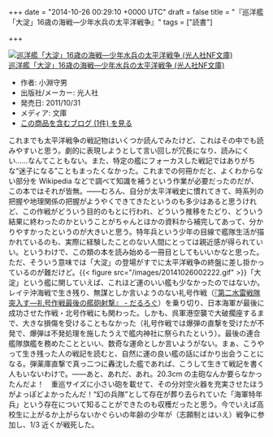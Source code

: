 
+++
date = "2014-10-26 00:29:10 +0000 UTC"
draft = false
title = "『巡洋艦「大淀」16歳の海戦―少年水兵の太平洋戦争』"
tags = ["読書"]

+++
<div class="hatena-asin-detail"><a href="http://www.amazon.co.jp/exec/obidos/ASIN/476982713X/bestylesnet-22/"><img src="https://images-fe.ssl-images-amazon.com/images/I/519sM4NP64L._SL160_.jpg" class="hatena-asin-detail-image" alt="巡洋艦「大淀」16歳の海戦―少年水兵の太平洋戦争 (光人社NF文庫)" title="巡洋艦「大淀」16歳の海戦―少年水兵の太平洋戦争 (光人社NF文庫)"/></a><div class="hatena-asin-detail-info"><a href="http://www.amazon.co.jp/exec/obidos/ASIN/476982713X/bestylesnet-22/">巡洋艦「大淀」16歳の海戦―少年水兵の太平洋戦争 (光人社NF文庫)</a><ul><li><span class="hatena-asin-detail-label">作者:</span> 小淵守男</li><li><span class="hatena-asin-detail-label">出版社/メーカー:</span> 光人社</li><li><span class="hatena-asin-detail-label">発売日:</span> 2011/10/31</li><li><span class="hatena-asin-detail-label">メディア:</span> 文庫</li><li><a href="http://d.hatena.ne.jp/asin/476982713X/bestylesnet-22" target="_blank">この商品を含むブログ (1件) を見る</a></li></ul></div><div class="hatena-asin-detail-foot"></div></div>これまでも太平洋戦争の戦記物はいくつか読んでみたけど、これはその中でも読みやすいと思う。劇的に表現しようとして言い回しが冗長になり、読みにくい……なんてこともない。また、特定の艦にフォーカスした戦記ではありがちな“迷子になる”こともまったくなかった。これまでの何冊かだと、よくわからない部分を Wikipedia などで調べて知識を補うという作業が必要だったのだが、この本ではそれが皆無。――むろん、自分が太平洋戦史に慣れてきて、時系列の把握や地理関係の把握がようやくできてきたというのも多少はあると思うけれど、この作戦がどういう目的のもとに行われ、どういう推移をたどり、どういう結果に終わったのかということがちゃんとほかの資料から補完してあって、分かりやすかったというのが大きいと思う。特年兵という少年の目線で艦隊生活が描かれているのも、実際に経験したことのない人間にとっては親近感が得られていい。というわけで、この類の本を読み始める一冊目としてもいいかなと思った。ただ、そういう意味では「大淀」の登場がすでに太平洋戦争の終盤に差し掛かっているのが難だけど。{{< figure src="/images/20141026002222.gif"  >}}「大淀」という艦に関していえば、これほど運のいい艦も少なかったのではないか。レイテ沖海戦で生き残り、無謀としか言いようのない礼号作戦（<a href="https://blog.daruyanagi.jp/entry/2014/04/23/131308">『第二水雷戦隊突入す―礼号作戦最後の艦砲射撃』 - だるろぐ</a>）を乗り切り、日本海軍が最後に成功させた作戦・北号作戦にも関わった。しかも、呉軍港空襲で大破擱座するまで、大きな損傷を受けることもなかった（礼号作戦では爆弾の直撃を受けたが不発で、爆弾は不発処理を施したうえで艦内神社に祭られたという）。最後の連合艦隊旗艦を務めたことといい、数奇な運命としか言いようがない。まぁ、こうやって生き残った人の戦記を読むと、自然に運の良い艦の話にばかり出会うことになる。弾薬庫直撃で真っ二つに轟沈した艦であれば、こうして生きて戦記を書く人もいないわけで。――あと、あれだ、あれ。20.3cm の主砲なんか要らなかったんだよ！　重巡サイズに小さい砲を載せて、その分対空火器を充実させたほうがよっぽどよかったんだ！“幻の兵隊”として存在が葬り去られていた「海軍特年兵」という存在について知ることができたのも収穫だったと思う。今でいえば高校生に上がるか上がらないかぐらいの年齢の少年が（志願制とはいえ）戦争に参加し、1/3 近くが戦死した。



